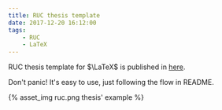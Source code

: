 ```yaml
---
title: RUC thesis template
date: 2017-12-20 16:12:00
tags:
    - RUC
    - LaTeX
---
```


RUC thesis template for $\LaTeX$ is published in [here](https://github.com/GH1995/RUC-thesis-template-for-LaTeX).

Don\'t panic! It\'s easy to use, just following the flow in README.

{% asset_img ruc.png thesis' example %}
